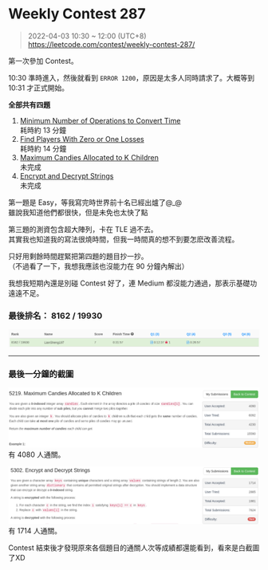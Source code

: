 # Weekly Contest 287 
> 2022-04-03 10:30 ~ 12:00 (UTC+8)  
> https://leetcode.com/contest/weekly-contest-287/

第一次參加 Contest。

10:30 準時進入，然後就看到 `ERROR 1200`，原因是太多人同時請求了。大概等到 10:31 才正式開始。  

**全部共有四題**
1. [Minimum Number of Operations to Convert Time](1.6055/readme.md)  
耗時約 13 分鐘
2. [Find Players With Zero or One Losses](2.5235/readme.md)  
耗時約 14 分鐘
3. [Maximum Candies Allocated to K Children](3.5219/readme.md)  
未完成
4. [Encrypt and Decrypt Strings](4.5302/readme.md)  
未完成

第一題是 Easy，等我寫完時世界前十名已經出爐了@_@  
雖說我知道他們都很快，但是未免也太快了點

第三題的測資包含超大陣列，卡在 TLE 過不去。  
其實我也知道我的寫法很燒時間，但我一時間真的想不到要怎麽改善流程。

只好用剩餘時間趕緊把第四題的題目抄一抄。  
（不過看了一下，我想我應該也沒能力在 90 分鐘內解出）


我想我短期內還是別碰 Contest 好了，連 Medium 都沒能力通過，那表示基礎功遠遠不足。


### 最後排名： 8162 / 19930
![](assets/rank.png)

***

### 最後一分鐘的截圖
![](assets/1.png)  
有 4080 人通關。


![](assets/2.png)  
有 1714 人通關。


Contest 結束後才發現原來各個題目的通關人次等成績都還能看到，看來是白截圖了XD
